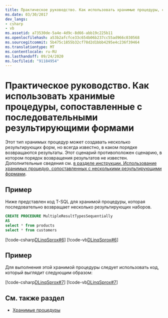```yaml
---
title: Практическое руководство. Как использовать хранимые процедуры, сопоставленные с последовательными результирующими формами
ms.date: 03/30/2017
dev_langs:
- csharp
- vb
ms.assetid: a73530de-5a4e-4d9c-8d66-abb19c225b11
ms.openlocfilehash: a53b2afcfce33c654b06b237cc55ad966c030568
ms.sourcegitcommit: 5b475c1855b32cf78d2d1bbb4295e4c236f39464
ms.translationtype: MT
ms.contentlocale: ru-RU
ms.lasthandoff: 09/24/2020
ms.locfileid: "91184954"
---
```

# <a name="how-to-use-stored-procedures-mapped-for-sequential-result-shapes"></a>Практическое руководство. Как использовать хранимые процедуры, сопоставленные с последовательными результирующими формами

Этот тип хранимых процедур может создавать несколько результирующих форм, но всегда известно, в каком порядке возвращаются результаты. Этот сценарий противоположен сценарию, в котором порядок возвращения результатов не известен. Дополнительные сведения см. [в разделе инструкции. Использование хранимых процедур, сопоставленных с несколькими результирующими формами](how-to-use-stored-procedures-mapped-for-multiple-result-shapes.md).  
  
## <a name="example"></a>Пример  

 Ниже представлен код T-SQL для хранимой процедуры, которая последовательно возвращает несколько результирующих наборов.  
  
```sql
CREATE PROCEDURE MultipleResultTypesSequentially  
AS  
select * from products  
select * from customers  
```  
  
 [!code-csharp[DLinqSprox#6](../../../../../../samples/snippets/csharp/VS_Snippets_Data/DLinqSprox/cs/northwind-sprox.cs#6)]
 [!code-vb[DLinqSprox#6](../../../../../../samples/snippets/visualbasic/VS_Snippets_Data/DLinqSprox/vb/northwind-sprox.vb#6)]  
  
## <a name="example"></a>Пример  

 Для выполнения этой хранимой процедуры следует использовать код, который выглядит следующим образом:  
  
 [!code-csharp[DLinqSprox#7](../../../../../../samples/snippets/csharp/VS_Snippets_Data/DLinqSprox/cs/Program.cs#7)]
 [!code-vb[DLinqSprox#7](../../../../../../samples/snippets/visualbasic/VS_Snippets_Data/DLinqSprox/vb/Module1.vb#7)]  
  
## <a name="see-also"></a>См. также раздел

- [Хранимые процедуры](stored-procedures.md)
